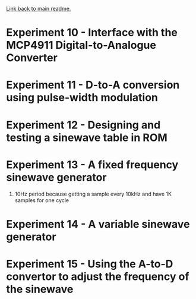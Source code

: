[Link back to main readme.](../readme.MD)

# Experiment 10 - Interface with the MCP4911 Digital-to-Analogue Converter



# Experiment 11 - D-to-A conversion using pulse-width modulation



# Experiment 12 - Designing and testing a sinewave table in ROM



# Experiment 13 - A fixed frequency sinewave generator

1) 10Hz period because getting a sample every 10kHz and have 1K samples for one cycle

# Experiment 14 - A variable sinewave generator


# Experiment 15 - Using the A-to-D convertor to adjust the frequency of the sinewave
